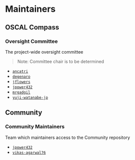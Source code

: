 # Maintainers

## OSCAL Compass

### Oversight Committee

The project-wide oversight committee

> Note: Committee chair is to be determined

- [`ancatri`](https://github.com/ancatri)
- [`degenaro`](https://github.com/degenaro)
- [`jflowers`](https://github.com/jflowers)
- [`jpower432`](https://github.com/jpower432)
- [`mrgadgil`](https://github.com/mrgadgil)
- [`yuji-watanabe-jp`](https://github.com/yuji-watanabe-jp)

## Community

### Community Maintainers

Team which maintainers access to the Community repository

- [`jpower432`](https://github.com/jpower432)
- [`vikas-agarwal76`](https://github.com/vikas-agarwal76)
